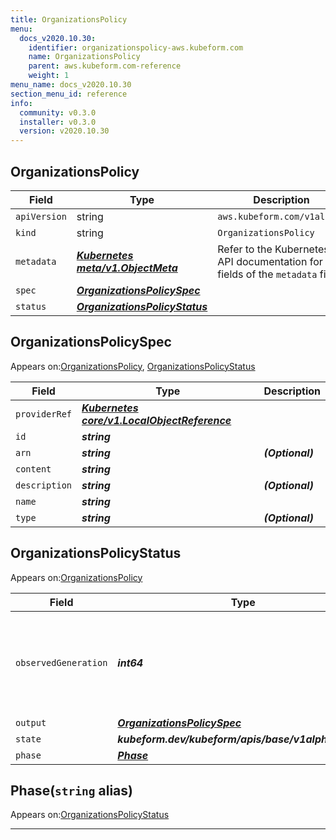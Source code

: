 ```yaml
---
title: OrganizationsPolicy
menu:
  docs_v2020.10.30:
    identifier: organizationspolicy-aws.kubeform.com
    name: OrganizationsPolicy
    parent: aws.kubeform.com-reference
    weight: 1
menu_name: docs_v2020.10.30
section_menu_id: reference
info:
  community: v0.3.0
  installer: v0.3.0
  version: v2020.10.30
---
```


## OrganizationsPolicy
| Field | Type | Description |
| ------ | ----- | ----------- |
| `apiVersion` | string | `aws.kubeform.com/v1alpha1` |
|    `kind` | string | `OrganizationsPolicy` |
| `metadata` | ***[Kubernetes meta/v1.ObjectMeta](https://v1-18.docs.kubernetes.io/docs/reference/generated/kubernetes-api/v1.18/#objectmeta-v1-meta)***|Refer to the Kubernetes API documentation for the fields of the `metadata` field.|
| `spec` | ***[OrganizationsPolicySpec](#organizationspolicyspec)***||
| `status` | ***[OrganizationsPolicyStatus](#organizationspolicystatus)***||
## OrganizationsPolicySpec

Appears on:[OrganizationsPolicy](#organizationspolicy), [OrganizationsPolicyStatus](#organizationspolicystatus)

| Field | Type | Description |
| ------ | ----- | ----------- |
| `providerRef` | ***[Kubernetes core/v1.LocalObjectReference](https://v1-18.docs.kubernetes.io/docs/reference/generated/kubernetes-api/v1.18/#localobjectreference-v1-core)***||
| `id` | ***string***||
| `arn` | ***string***| ***(Optional)*** |
| `content` | ***string***||
| `description` | ***string***| ***(Optional)*** |
| `name` | ***string***||
| `type` | ***string***| ***(Optional)*** |
## OrganizationsPolicyStatus

Appears on:[OrganizationsPolicy](#organizationspolicy)

| Field | Type | Description |
| ------ | ----- | ----------- |
| `observedGeneration` | ***int64***| ***(Optional)*** Resource generation, which is updated on mutation by the API Server.|
| `output` | ***[OrganizationsPolicySpec](#organizationspolicyspec)***| ***(Optional)*** |
| `state` | ***kubeform.dev/kubeform/apis/base/v1alpha1.State***| ***(Optional)*** |
| `phase` | ***[Phase](#phase)***| ***(Optional)*** |
## Phase(`string` alias)

Appears on:[OrganizationsPolicyStatus](#organizationspolicystatus)

---
